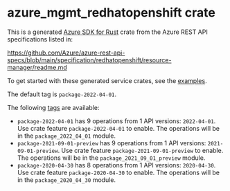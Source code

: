 # azure_mgmt_redhatopenshift crate

This is a generated [Azure SDK for Rust](https://github.com/Azure/azure-sdk-for-rust) crate from the Azure REST API specifications listed in:

https://github.com/Azure/azure-rest-api-specs/blob/main/specification/redhatopenshift/resource-manager/readme.md

To get started with these generated service crates, see the [examples](https://github.com/Azure/azure-sdk-for-rust/blob/main/services/README.md#examples).

The default tag is `package-2022-04-01`.

The following [tags](https://github.com/Azure/azure-sdk-for-rust/blob/main/services/tags.md) are available:

- `package-2022-04-01` has 9 operations from 1 API versions: `2022-04-01`. Use crate feature `package-2022-04-01` to enable. The operations will be in the `package_2022_04_01` module.
- `package-2021-09-01-preview` has 9 operations from 1 API versions: `2021-09-01-preview`. Use crate feature `package-2021-09-01-preview` to enable. The operations will be in the `package_2021_09_01_preview` module.
- `package-2020-04-30` has 8 operations from 1 API versions: `2020-04-30`. Use crate feature `package-2020-04-30` to enable. The operations will be in the `package_2020_04_30` module.
